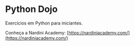 # Python Dojo

Exercícios em Python para iniciantes.

Conheça a Nardini Academy: [https://nardiniacademy.com/](https://nardiniacademy.com/)
